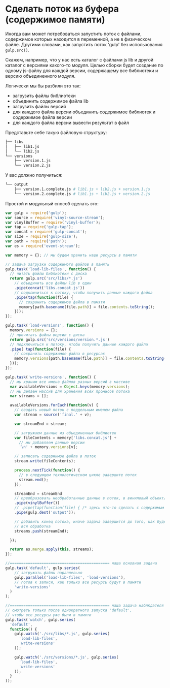# Сделать поток из буфера (содержимое памяти)

Иногда вам может потребоваться запустить поток с файлами, содержимое которых находится в переменной, а не в физическом файле. Другими словами, как запустить поток 'gulp' без использования `gulp.src()`.

Скажем, например, что у нас есть каталог с файлами js lib и другой каталог с версиями какого-то модуля. Целью сборки будет создание по одному js-файлу для каждой версии, содержащему все библиотеки и версию объединенного модуля.

Логически мы бы разбили это так:

* загрузить файлы библиотеки
* объединить содержимое файла lib
* загрузить файлы версий
* для каждого файла версии объединить содержимое библиотек и содержимое файла версии
* для каждого файла версии вывести результат в файл

Представьте себе такую файловую структуру:

```sh
├── libs
│   ├── lib1.js
│   └── lib2.js
└── versions
    ├── version.1.js
    └── version.2.js
```

У вас должно получиться:

```sh
└── output
    ├── version.1.complete.js # lib1.js + lib2.js + version.1.js
    └── version.2.complete.js # lib1.js + lib2.js + version.2.js
```

Простой и модульный способ сделать это:

```js
var gulp = require('gulp');
var source = require('vinyl-source-stream');
var vinylBuffer = require('vinyl-buffer');
var tap = require('gulp-tap');
var concat = require('gulp-concat');
var size = require('gulp-size');
var path = require('path');
var es = require('event-stream');

var memory = {}; // мы будем хранить наши ресурсы в памяти

// задача загрузки содержимого файлов в память
gulp.task('load-lib-files', function() {
  // читать файлы библиотеки с диска
  return gulp.src('src/libs/*.js')
    // объединить все файлы lib в один
    .pipe(concat('libs.concat.js'))
    // подключиться к потоку, чтобы получить данные каждого файла
    .pipe(tap(function(file) {
      // сохранить содержимое файла в памяти
      memory[path.basename(file.path)] = file.contents.toString();
    }));
});

gulp.task('load-versions', function() {
  memory.versions = {};
  // прочитать файлы версии с диска
  return gulp.src('src/versions/version.*.js')
  // подключиться к потоку, чтобы получить данные каждого файла
  .pipe( tap(function(file) {
    // сохранить содержимое файла в ресурсах
    memory.versions[path.basename(file.path)] = file.contents.toString();
  }));
});

gulp.task('write-versions', function() {
  // мы храним все имена файлов разных версий в массиве
  var availableVersions = Object.keys(memory.versions);
  // мы делаем массив для хранения всех промисов потока
  var streams = [];

  availableVersions.forEach(function(v) {
    // создать новый поток с поддельным именем файла
    var stream = source('final.' + v);

    var streamEnd = stream;

    // загружаем данные из объединенных библиотек
    var fileContents = memory['libs.concat.js'] +
      // мы добавляем данные версии
      '\n' + memory.versions[v];

    // записать содержимое файла в поток
    stream.write(fileContents);

    process.nextTick(function() {
      // в следующем технологическом цикле завершите поток
      stream.end();
    });

    streamEnd = streamEnd
    // преобразовать необработанные данные в поток, в виниловый объект/файл
    .pipe(vinylBuffer())
    // .pipe(tap(function(file) { /* здесь что-то сделать с содержимым файла */ }))
    .pipe(gulp.dest('output'));

    // добавить конец потока, иначе задача завершится до того, как будет завершена
    // вся обработка
    streams.push(streamEnd);

  });

  return es.merge.apply(this, streams);
});

//============================================ наша основная задача
gulp.task('default', gulp.series(
    // загружать файлы параллельно
    gulp.parallel('load-lib-files', 'load-versions'),
    // готов к записи, как только все ресурсы будут в памяти
    'write-versions'
  )
);

//============================================ наша задача наблюдателя
// смотреть только после однократного запуска 'default',
// чтобы все ресурсы уже были в памяти
gulp.task('watch', gulp.series(
  'default',
  function() {
    gulp.watch('./src/libs/*.js', gulp.series(
      'load-lib-files',
      'write-versions'
    ));

    gulp.watch('./src/versions/*.js', gulp.series(
      'load-lib-files',
      'write-versions'
    ));
  }
));
```
